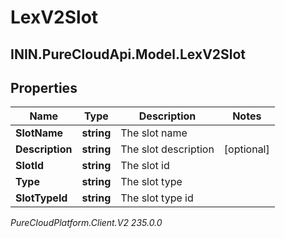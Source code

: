 # LexV2Slot

## ININ.PureCloudApi.Model.LexV2Slot

## Properties

|Name | Type | Description | Notes|
|------------ | ------------- | ------------- | -------------|
| **SlotName** | **string** | The slot name | |
| **Description** | **string** | The slot description | [optional] |
| **SlotId** | **string** | The slot id | |
| **Type** | **string** | The slot type | |
| **SlotTypeId** | **string** | The slot type id | |



_PureCloudPlatform.Client.V2 235.0.0_
